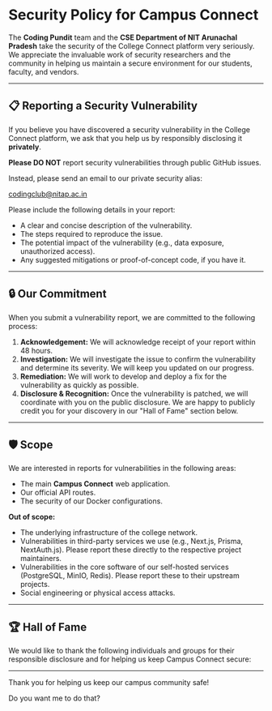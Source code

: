 # Security Policy for Campus Connect

The **Coding Pundit** team and the **CSE Department of NIT Arunachal Pradesh** take the security of the College Connect platform very seriously. We appreciate the invaluable work of security researchers and the community in helping us maintain a secure environment for our students, faculty, and vendors.

---

## 📋 Reporting a Security Vulnerability

If you believe you have discovered a security vulnerability in the College Connect platform, we ask that you help us by responsibly disclosing it **privately**.

**Please DO NOT** report security vulnerabilities through public GitHub issues.

Instead, please send an email to our private security alias:



[codingclub@nitap.ac.in](mailto:codingclub@nitap.ac.in)


Please include the following details in your report:

- A clear and concise description of the vulnerability.
- The steps required to reproduce the issue.
- The potential impact of the vulnerability (e.g., data exposure, unauthorized access).
- Any suggested mitigations or proof-of-concept code, if you have it.

---

## 🔒 Our Commitment

When you submit a vulnerability report, we are committed to the following process:

1. **Acknowledgement:** We will acknowledge receipt of your report within 48 hours.  
2. **Investigation:** We will investigate the issue to confirm the vulnerability and determine its severity. We will keep you updated on our progress.  
3. **Remediation:** We will work to develop and deploy a fix for the vulnerability as quickly as possible.  
4. **Disclosure & Recognition:** Once the vulnerability is patched, we will coordinate with you on the public disclosure. We are happy to publicly credit you for your discovery in our "Hall of Fame" section below.

---

## 🛡️ Scope

We are interested in reports for vulnerabilities in the following areas:

- The main **Campus Connect** web application.  
- Our official API routes.  
- The security of our Docker configurations.  

**Out of scope:**

- The underlying infrastructure of the college network.  
- Vulnerabilities in third-party services we use (e.g., Next.js, Prisma, NextAuth.js). Please report these directly to the respective project maintainers.  
- Vulnerabilities in the core software of our self-hosted services (PostgreSQL, MinIO, Redis). Please report these to their upstream projects.  
- Social engineering or physical access attacks.  

---

## 🏆 Hall of Fame

We would like to thank the following individuals and groups for their responsible disclosure and for helping us keep Campus Connect secure:


---

Thank you for helping us keep our campus community safe!

Do you want me to do that?
